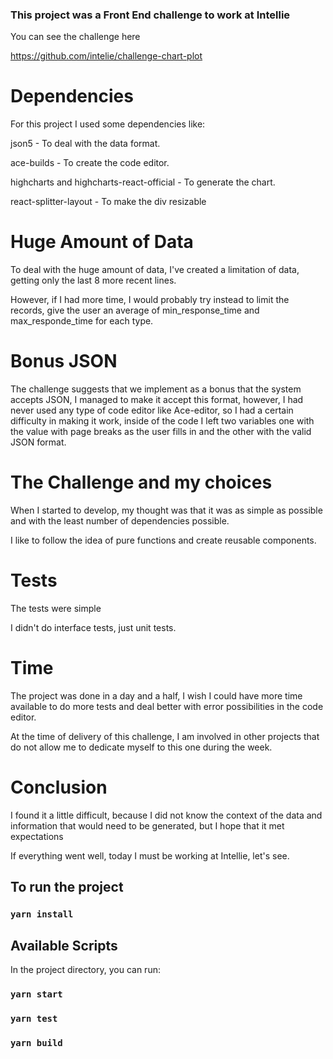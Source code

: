 ### This project was a Front End challenge to work at Intellie


You can see the challenge here

https://github.com/intelie/challenge-chart-plot


# Dependencies
For this project I used some dependencies like:

json5 - To deal with the data format.

ace-builds - To create the code editor.

highcharts and highcharts-react-official - To generate the chart.

react-splitter-layout - To make the div resizable 
# Huge Amount of Data
To deal with the huge amount of data, I've created a limitation of data, getting only the last 8 more recent lines.

However, if I had more time, I would probably try instead to limit the records, give the user an average of min_response_time and max_responde_time for each type.

# Bonus JSON
The challenge suggests that we implement as a bonus that the system accepts JSON, I managed to make it accept this format, however, I had never used any type of code editor like Ace-editor, so I had a certain difficulty in making it work, inside of the code I left two variables one with the value with page breaks as the user fills in and the other with the valid JSON format.
# The Challenge and my choices

When I started to develop, my thought was that it was as simple as possible and with the least number of dependencies possible.

I like to follow the idea of ​​pure functions and create reusable components.

# Tests

The tests were simple

I didn't do interface tests, just unit tests.

# Time

The project was done in a day and a half, I wish I could have more time available to do more tests and deal better with error possibilities in the code editor.

At the time of delivery of this challenge, I am involved in other projects that do not allow me to dedicate myself to this one during the week.


# Conclusion

I found it a little difficult, because I did not know the context of the data and information that would need to be generated, but I hope that it met expectations

If everything went well, today I must be working at Intellie, let's see.


## To run the project

### `yarn install`

## Available Scripts

In the project directory, you can run:
### `yarn start`

### `yarn test`

### `yarn build`
